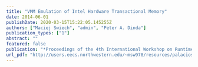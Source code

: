 ```yaml
---
title: "VMM Emulation of Intel Hardware Transactional Memory"
date: 2014-06-01
publishDate: 2020-03-15T15:22:05.145255Z
authors: ["Maciej Swiech", "admin", "Peter A. Dinda"]
publication_types: ["1"]
abstract: ""
featured: false
publication: "*Proceedings of the 4th International Workshop on Runtime and Operating Systems for Supercomputers (ROSS 2014)*"
url_pdf: "http://users.eecs.northwestern.edu/~msw978/resources/palacios-htm.pdf"
---
```


